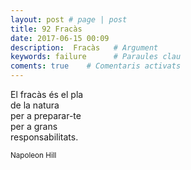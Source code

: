 ```yaml
---
layout: post # page | post
title: 92 Fracàs
date: 2017-06-15 00:09 
description:  Fracàs   # Argument
keywords: failure      # Paraules clau
coments: true    # Comentaris activats
---
```


El fracàs és el pla <br />
de la natura <br />
per a preparar-te <br />
per a grans <br />
responsabilitats. <br />

<small>Napoleon Hill</small>
